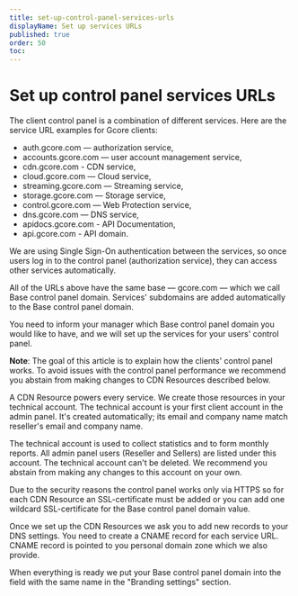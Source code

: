 ```yaml
---
title: set-up-control-panel-services-urls
displayName: Set up services URLs
published: true
order: 50
toc:
---
```

#  Set up control panel services URLs

The client control panel is a combination of different services. Here are the service URL examples for Gcore clients:

- auth.gcore.com — authorization service,
- accounts.gcore.com — user account management service,
- cdn.gcore.com - CDN service,
- cloud.gcore.com — Cloud service,
- streaming.gcore.com — Streaming service,
- storage.gcore.com — Storage service,
- control.gcore.com — Web Protection service,
- dns.gcore.com — DNS service,
- apidocs.gcore.com - API Documentation,
- api.gcore.com - API domain.

We are using Single Sign-On authentication between the services, so once users log in to the control panel (authorization service), they can access other services automatically.

All of the URLs above have the same base — gcore.com — which we call Base control panel domain. Services' subdomains are added automatically to the Base control panel domain.

You need to inform your manager which Base control panel domain you would like to have, and we will set up the services for your users' control panel.

**Note**: The goal of this article is to explain how the clients' control panel works. To avoid issues with the control panel performance we recommend you abstain from making changes to CDN Resources described below.

A CDN Resource powers every service. We create those resources in your technical account. The technical account is your first client account in the admin panel. It's created automatically; its email and company name match reseller's email and company name.

The technical account is used to collect statistics and to form monthly reports. All admin panel users (Reseller and Sellers) are listed under this account. The technical account can't be deleted. We recommend you abstain from making any changes to this account on your own. 

Due to the security reasons the control panel works only via HTTPS so for each CDN Resource an SSL-certificate must be added or you can add one wildcard SSL-certificate for the Base control panel domain value.

Once we set up the CDN Resources we ask you to add new records to your DNS settings. You need to create a CNAME record for each service URL. CNAME record is pointed to you personal domain zone which we also provide.

When everything is ready we put your Base control panel domain into the field with the same name in the "Branding settings" section.